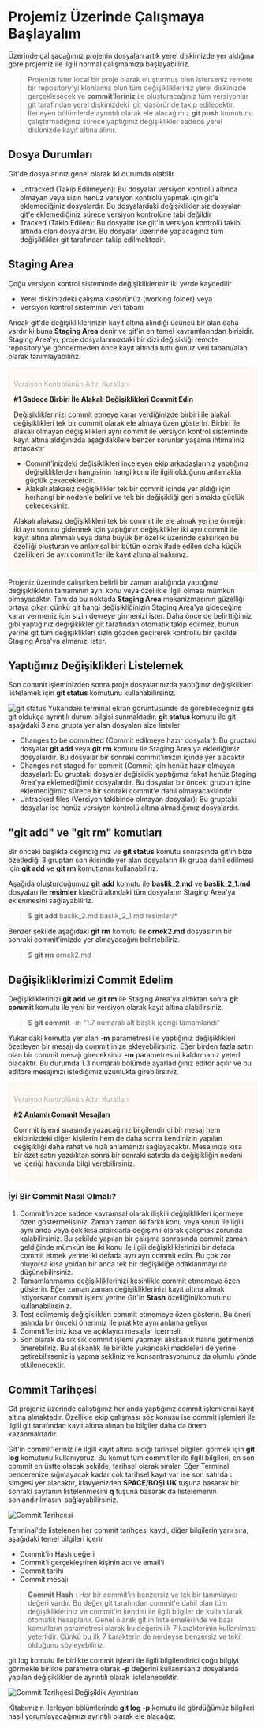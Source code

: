 # Projemiz Üzerinde Çalışmaya Başlayalım

Üzerinde çalışacağımız projenin dosyaları artık yerel diskimizde yer aldığına göre projemiz ile ilgili normal çalışmamıza başlayabiliriz.

> Projenizi ister local bir proje olarak oluşturmuş olun isterseniz remote bir repository'yi klonlamış olun tüm değişiklikleriniz yerel diskinizde gerçekleşecek ve **commit’leriniz** ile oluşturacağınız tüm versiyonlar git tarafından yerel diskinizdeki .git klasöründe takip edilecektir. İlerleyen bölümlerde ayrıntılı olarak ele alacağımız **git push** komutunu çalıştırmadığınız sürece yaptığınız değişiklikler sadece yerel diskinizde kayıt altına alınır.

## Dosya Durumları
Git'de dosyalarınız genel olarak iki durumda olabilir

* Untracked (Takip Edilmeyen): Bu dosyalar versiyon kontrolü altında olmayan veya sizin henüz versiyon kontrolü yapmak için git'e eklemediğiniz dosyalardır. Bu dosyalardaki değişiklikler siz dosyaları git'e eklemediğiniz sürece versiyon kontrolüne tabi değildir
* Tracked (Takip Edilen): Bu dosyalar ise git'in versiyon kontrolü takibi altında olan dosyalardır. Bu dosyalar üzerinde yapacağınız tüm değişiklikler git tarafından takip edilmektedir.

## Staging Area

Çoğu versiyon kontrol sisteminde değişiklikleriniz iki yerde kaydedilir

* Yerel diskinizdeki çalışma klasörünüz (working folder) veya
* Versiyon kontrol sisteminin veri tabanı

Ancak git'de değişikliklerinizin kayıt altına alındığı üçüncü bir alan daha vardır ki buna **Staging Area** denir ve git'in en temel kavramlarından birisidir. Staging Area'yı, proje dosyalarımızdaki bir dizi değişikliği remote repository'ye göndermeden önce kayıt altında tuttuğunuz veri tabanı/alan olarak tanımlayabiliriz.

<div style="padding:10px;border:1px solid #fcedd7;background-color:#fef9f1">
<p style="color:darkgray">Versiyon Kontrolünün Altın Kuralları</p>
<p style="font-weight:bold">#1 Sadece Birbiri İle Alakalı Değişiklikleri Commit Edin</p>
<p>
Değişikliklerinizi commit etmeye karar verdiğinizde birbiri ile alakalı değişiklikleri tek bir commit olarak ele almaya özen gösterin. Birbiri ile alakalı olmayan değişiklikleri aynı commit ile versiyon kontrol sisteminde kayıt altına aldığınızda aşağıdakilere benzer sorunlar yaşama ihtimaliniz artacaktır
<ul>
<li> Commit’inizdeki değişiklikleri inceleyen ekip arkadaşlarınız yaptığınız değişikliklerden hangisinin hangi konu ile ilgili olduğunu anlamakta güçlük çekeceklerdir.
</li>
<li>Alakalı alakasız değişiklikler tek bir commit içinde yer aldığı için herhangi bir nedenle belirli ve tek bir değişikliği geri almakta güçlük çekeceksiniz.
</li>
</ul>
Alakalı alakasız değişiklikleri tek bir commit ile ele almak yerine örneğin iki ayrı sorunu gidermek için yaptığınız değişiklikler iki ayrı commit ile kayıt altına alınmalı veya daha büyük bir özellik üzerinde çalışırken bu özelliği oluşturan ve anlamsal bir bütün olarak ifade edilen daha küçük özellikleri de ayrı commit’ler ile kayıt altına almalısınız.
</p>
</div>

Projeniz üzerinde çalışırken belirli bir zaman aralığında yaptığınız değişikliklerin tamamının aynı konu veya özellikle ilgili olması mümkün olmayacaktır. Tam da bu noktada **Staging Area** mekanizmasının güzelliği ortaya çıkar, çünkü git hangi değişikliğinizin Staging Area'ya gideceğine karar vermeniz için sizin devreye girmenizi ister. Daha önce de belirttiğimiz gibi yaptığınız değişiklikler git tarafından otomatik takip edilmez, bunun yerine git tüm değişiklikleri sizin gözden geçirerek kontrollü bir şekilde Staging Area'ya almanızı ister.

## Yaptığınız Değişiklikleri Listelemek

Son commit işleminizden sonra proje dosyalarınızda yaptığınız değişiklikleri listelemek için **git status** komutunu kullanabilirsiniz.

![git status](03_gitstatus.jpg "git status")
Yukarıdaki terminal ekran görüntüsünde de görebileceğiniz gibi git oldukça ayrıntılı durum bilgisi sunmaktadır. **git status** komutu ile git aşağıdaki 3 ana grupta yer alan dosyaları size listeler

* Changes to be committed (Commit edilmeye hazır dosyalar): Bu gruptaki dosyalar **git add** veya **git rm** komutu ile Staging Area'ya eklediğimiz dosyalardır. Bu dosyalar bir sonraki commit'imizin içinde yer alacaktır
* Changes not staged for commit (Commit için henüz hazır olmayan dosyalar): Bu gruptaki dosyalar değişiklik yaptığımız fakat henüz Staging Area'ya eklemediğimiz  dosyalardır. Bu dosyalar bir önceki grubun içine eklemediğimiz sürece bir sonraki commit'e dahil olmayacaklarıdır
* Untracked files (Versiyon takibinde olmayan dosyalar): Bu gruptaki dosyalar ise henüz versiyon kontrolü altına almadığımız dosyalardır.

## "git add" ve "git rm" komutları

Bir önceki başlıkta değindiğimiz ve **git status** komutu sonrasında git'in bize özetlediği 3 gruptan son ikisinde yer alan dosyaların ilk gruba dahil edilmesi için **git add** ve **git rm** komutlarını kullanabiliriz.

Aşağıda oluşturduğumuz **git add** komutu ile **baslik_2.md** ve **baslik_2_1.md** dosyaları ile **resimler** klasörü altındaki tüm dosyaların Staging Area'ya eklenmesini sağlayabiliriz.

> $ **git add** baslik_2.md baslik_2_1.md resimler/*

Benzer şekilde aşağıdaki **git rm** komutu ile **ornek2.md** dosyasının bir sonraki commit’imizde yer almayacağını belirtebiliriz.

> $ **git rm** ornek2.md

## Değişikliklerimizi Commit Edelim
Değişikliklerinizi **git add** ve **git rm** ile Staging Area'ya aldıktan sonra **git commit** komutu ile yeni bir versiyon olarak kayıt altına alabilirsiniz.

> $ **git commit** -m "1.7 numaralı alt başlık içeriği tamamlandı"

Yukarıdaki komutta yer alan **-m** parametresi ile yaptığınız değişiklikleri özetleyen bir mesajı da commit'inize ekleyebilirsiniz. Eğer birden fazla satırı olan bir commit mesajı gireceksiniz **-m** parametresini kaldırmanız yeterli olacaktır. Bu durumda 1.3 numaralı bölümde ayarladığınız editör açılır ve bu editöre mesajınızı istediğimiz uzunlukta girebilirsiniz.

<div style="padding:10px;border:1px solid #fcedd7;background-color:#fef9f1">
<p style="color:darkgray">Versiyon Kontrolünün Altın Kuralları</p>
<p style="font-weight:bold">#2 Anlamlı Commit Mesajları</p>
<p>
Commit işlemi sırasında yazacağınız bilgilendirici bir mesaj hem ekibinizdeki diğer kişilerin hem de daha sonra kendinizin yapılan değişikliği daha rahat ve hızlı anlamanızı sağlayacaktır. Mesajınıza kısa bir özet satırı yazdıktan sonra bir sonraki satırda da değişikliğin nedeni ve içeriği hakkında bilgi verebilirsiniz.
</p>
</div>

### İyi Bir Commit Nasıl Olmalı?

1. Commit'inizde sadece kavramsal olarak ilişkili değişiklikleri içermeye özen göstermelisiniz. Zaman zaman iki farklı konu veya sorun ile ilgili aynı anda veya çok kısa aralıklarla değişimli olarak çalışmak zorunda kalabilirsiniz. Bu şekilde yapılan bir çalışma sonrasında commit zamanı geldiğinde mümkün ise iki konu ile ilgili değişikliklerinizi bir defada commit etmek yerine iki defada ayrı ayrı commit edin. Bu çok zor oluyorsa kısa yoldan bir anda tek bir değişikliğe odaklanmayı da düşünebilirsiniz.
2. Tamamlanmamış değişikliklerinizi kesinlikle commit etmemeye özen gösterin. Eğer zaman zaman değişikliklerinizi kayıt altına almak istiyorsanız commit işlemi yerine Git'in **Stash** özelliğini/komutunu kullanabilirsiniz.
3. Test edilmemiş değişiklikleri commit etmemeye özen gösterin. Bu öneri aslında bir önceki önerimiz ile pratikte aynı anlama geliyor
4. Commit'leriniz kısa ve açıklayıcı mesajlar içermeli.
5. Son olarak da sık sık commit işlemi yapmayı alışkanlık haline getirmenizi önerebiliriz. Bu alışkanlık ile birlikte yukarıdaki maddeleri de yerine getirebilirseniz iş yapma şekliniz ve konsantrasyonunuz da olumlu yönde etkilenecektir.

## Commit Tarihçesi

Git projeniz üzerinde çalıştığınız her anda yaptığınız commit işlemlerini kayıt altına almaktadır. Özellikle ekip çalışması söz konusu ise commit işlemleri ile ilgili git tarafından kayıt altına alınan bu bilgiler daha da önem kazanmaktadır.

Git'in commit’leriniz ile ilgili kayıt altına aldığı tarihsel bilgileri görmek için **git log** komutunu kullanıyoruz. Bu komut tüm commit’ler ile ilgili bilgileri, en son commit en üstte olacak şekilde, tarihsel olarak sıralar. Eğer Terminal pencerenize sığmayacak kadar çok tarihsel kayıt var ise son satırda **:** simgesi yer alacaktır, klavyenizden **SPACE/BOŞLUK** tuşuna basarak bir sonraki sayfanın listelenmesini **q** tuşuna basarak da listelemenin sonlandırılmasını sağlayabilirsiniz.

![Commit Tarihçesi](04_gitlog.jpg "Commit Tarihçesi")

Terminal'de listelenen her commit tarihçesi kaydı, diğer bilgilerin yanı sıra, aşağıdaki temel bilgileri içerir

* Commit'in Hash değeri
* Commit'i gerçekleştiren kişinin adı ve email'i
* Commit tarihi
* Commit mesajı

> **Commit Hash** : Her bir commit'in benzersiz ve tek bir tanımlayıcı değeri vardır. Bu değer git tarafından commit'e dahil olan tüm değişiklikleriniz ve commit'in kendisi ile ilgili bilgiler de kullanılarak otomatik hesaplanır. Genel olarak git'in listelemelerinde ve bazı komutların parametresi olarak bu değerin ilk 7 karakterinin kullanılması yeterlidir. Çünkü bu ilk 7 karakterin de nerdeyse benzersiz ve tekil olduğunu söyleyebiliriz.

git log komutu ile birlikte commit işlemi ile ilgili bilgilendirici çoğu bilgiyi görmekle birlikte parametre olarak **-p** değerini kullanırsanız dosyalarda yapılan değişiklikler de ayrıntılı olarak listelenecektir.

![Commit Tarihçesi Değişiklik Ayrıntıları](05_gitlog_p.jpg "Commit Tarihçesi Değişiklik Ayrıntıları")

Kitabımızın ilerleyen bölümlerinde **git log -p** komutu ile gördüğümüz bilgileri nasıl yorumlayacağımızı ayrıntılı olarak ele alacağız.


